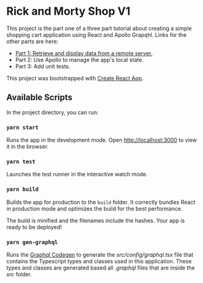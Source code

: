 # Rick and Morty Shop V1

This project is the part one of a three part tutorial about creating a simple shopping cart application using React and Apollo Grapqhl. Links for the other parts are here:

- [Part 1: Retrieve and display data from a remote server.](https://github.com/komyg/rm-shop-v1/blob/master/tutorial.md)
- Part 2: Use Apollo to manage the app's local state.
- Part 3: Add unit tests.

This project was bootstrapped with [Create React App](https://github.com/facebook/create-react-app).

## Available Scripts

In the project directory, you can run:

### `yarn start`

Runs the app in the development mode. Open [http://localhost:3000](http://localhost:3000) to view it in the browser.

### `yarn test`

Launches the test runner in the interactive watch mode.

### `yarn build`

Builds the app for production to the `build` folder. It correctly bundles React in production mode and optimizes the build for the best performance.

The build is minified and the filenames include the hashes. Your app is ready to be deployed!

### `yarn gen-graphql`

Runs the [Graphql Codegen](https://graphql-code-generator.com/) to generate the *src/config/graphql.tsx* file that contains the Typescript types and classes used in this application. These types and classes are generated based all *.graphql* files that are inside the *src* folder.
